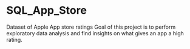 # SQL_App_Store
Dataset of Apple App store ratings
Goal of this project is to perform exploratory data analysis and find insights on what gives an app a high rating.
